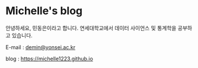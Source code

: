 # Michelle's blog

안녕하세요, 민동은이라고 합니다.
연세대학교에서 데이터 사이언스 및 통계학을 공부하고 있습니다.

E-mail : demin@yonsei.ac.kr

blog : https://michelle1223.github.io
